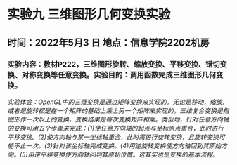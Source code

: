 # 实验九 三维图形几何变换实验
## 时间：2022年5月3 日  地点：信息学院2202机房
### 实验内容：教材P222，三维图形旋转、缩放变换、平移变换、错切变换、对称变换等任意变换。实验目的：调用函数完成三维图形几何变换。

_实验体会：OpenGL中的三维变换是通过矩阵变换来实现的。无论是移动，缩放，或者是旋转都是在一个矩阵的基础上乘上另一个矩阵来实现的。三维复合变换是指图形作一次以上的变换，变换结果是每次变换矩阵相乘。类似地，针对任意方向轴的变换可用五个步骤来完成：(1)使任意方向轴的起点与坐标原点重合，此时进行平移变换。(2)使方向轴与某一坐标轴重合，此时需进行旋转变换，且旋转变换可能不止一次。(3)针对该坐标轴完成变换。(4)用逆旋转变换使方向轴回到其原始方向。(5)用逆平移变换使方向轴回到其原始位置。这其实也是变换的基本流程。_
